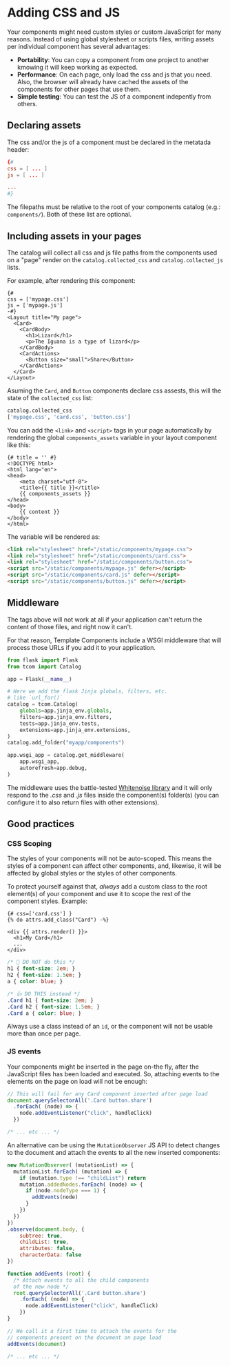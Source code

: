 # Adding CSS and JS

Your components might need custom styles or custom JavaScript for many reasons. Instead of using global stylesheet or scripts files, writing assets per individual component has several advantages:

- **Portability**: You can copy a component from one project to another kmowing it will keep working as expected.
- **Performance**: On each page, only load the css and js that you need. Also, the browser will already have cached the assets of the components for other pages that use them.
- **Simple testing**: You can test the JS of a component indepently from others.


## Declaring assets

The css and/or the js of a component must be declared in the metatada header:

```toml
{#
css = [ ... ]
js = [ ... ]

...
#}
```

The filepaths must be relative to the root of your components catalog (e.g.: `components/`). Both of these list are optional.


## Including assets in your pages

The catalog will collect all css and js file paths from the components used on a "page" render on the `catalog.collected_css` and `catalog.collected_js` lists.

For example, after rendering this component:

```html+jinja title="components/MyPage.html.jinja"
{#
css = ['mypage.css']
js = ['mypage.js']
-#}
<Layout title="My page">
  <Card>
    <CardBody>
      <h1>Lizard</h1>
      <p>The Iguana is a type of lizard</p>
    </CardBody>
    <CardActions>
      <Button size="small">Share</Button>
    </CardActions>
  </Card>
</Layout>
```

Asuming the `Card`, and `Button` components declare css assests, this will the state of the `collected_css` list:

```py
catalog.collected_css
['mypage.css', 'card.css', 'button.css']
```

You can add the `<link>` and `<script>` tags in your page automatically by rendering the global `components_assets` variable in your layout component like this:

```html+jinja title="components/Layout.html.jinja" hl_lines="7"
{# title = '' #}
<!DOCTYPE html>
<html lang="en">
<head>
	<meta charset="utf-8">
	<title>{{ title }}</title>
	{{ components_assets }}
</head>
<body>
	{{ content }}
</body>
</html>
```

The variable will be rendered as:

```html
<link rel="stylesheet" href="/static/components/mypage.css">
<link rel="stylesheet" href="/static/components/card.css">
<link rel="stylesheet" href="/static/components/button.css">
<script src="/static/components/mypage.js" defer></script>
<script src="/static/components/card.js" defer></script>
<script src="/static/components/button.js" defer></script>
```

## Middleware

The tags above will not work at all if your application can't return the content of those files, and right now it can't.

For that reason, Template Components include a WSGI middleware that will process those URLs if you add it to your application.

```py
from flask import Flask
from tcom import Catalog

app = Flask(__name__)

# Here we add the flask Jinja globals, filters, etc.
# like `url_for()`
catalog = tcom.Catalog(
    globals=app.jinja_env.globals,
    filters=app.jinja_env.filters,
    tests=app.jinja_env.tests,
    extensions=app.jinja_env.extensions,
)
catalog.add_folder("myapp/components")

app.wsgi_app = catalog.get_middleware(
    app.wsgi_app,
    autorefresh=app.debug,
)
```

The middleware uses the battle-tested [Whitenoise library](http://whitenoise.evans.io/) and it will only respond to the *.css* and *.js* files inside the component(s) folder(s) (you can configure it to also return files with other extensions).


## Good practices

### CSS Scoping

The styles of your components will not be auto-scoped. This means the styles of a component can affect other components, and, likewise, it will be affected by global styles or the styles of other components.

To protect yourself against that, *always* add a custom class to the root element(s) of your component and use it to scope the rest of the component styles.
Example:

```html+jinja title="components/Card.html.jinja"
{# css=['card.css'] }
{% do attrs.add_class("Card") -%}

<div {{ attrs.render() }}>
  <h1>My Card</h1>
  ...
</div>
```

```css title="components/card.css"
/* 🚫 DO NOT do this */
h1 { font-size: 2em; }
h2 { font-size: 1.5em; }
a { color: blue; }

/* 👍 DO THIS instead */
.Card h1 { font-size: 2em; }
.Card h2 { font-size: 1.5em; }
.Card a { color: blue; }
```

Always use a class instead of an `id`, or the component will not be usable more than once per page.


### JS events

Your components might be inserted in the page on-the fly, after the JavaScript files has been loaded and executed. So, attaching events to the elements on the page on load will not be enough:

```js title="components/card.js"
// This will fail for any Card component inserted after page load
document.querySelectorAll('.Card button.share')
  .forEach( (node) => {
    node.addEventListener("click", handleClick)
  })

/* ... etc ... */
```

An alternative can be using the `MutationObserver` JS API to detect changes to the document and attach the events to all the new inserted components:

```js title="components/card.js"
new MutationObserver( (mutationList) => {
  mutationList.forEach( (mutation) => {
    if (mutation.type !== "childList") return
    mutation.addedNodes.forEach( (node) => {
      if (node.nodeType === 1) {
        addEvents(node)
      }
    })
  })
})
.observe(document.body, {
    subtree: true,
    childList: true,
    attributes: false,
    characterData: false
})

function addEvents (root) {
  /* Attach events to all the child components
  of the new node */
  root.querySelectorAll('.Card button.share')
    .forEach( (node) => {
      node.addEventListener("click", handleClick)
    })
}

// We call it a first time to attach the events for the
// components present on the document on page load
addEvents(document)

/* ... etc ... */
```
